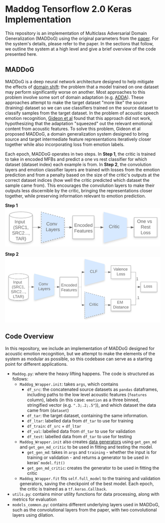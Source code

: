 # Maddog Tensorflow 2.0 Keras Implementation
This repository is an implementation of Multiclass Adversarial Domain Generalization (MADDoG) using the original parameters from the [paper](https://web.eecs.umich.edu/~emilykmp/EmilyPapers/2019_Gideon_TAC.pdf).  For the system's details, please refer to the paper.  In the sections that follow, we outline the system at a high level and give a brief overview of the code presented here.

## MADDoG
MADDoG is a deep neural network architecture designed to help mitigate the effects of [domain shift](http://www.cs.cmu.edu/~arthurg/papers/covariateShiftChapter.pdf): the problem that a model trained on one dataset may perform significantly worse on another.  Most approaches to this problem involve some sort of domain adaptation (e.g. [ADDA](https://arxiv.org/pdf/1702.05464.pdf)).  These approaches attempt to make the target dataset "more like" the source (training) dataset so we can use classifiers trained on the source dataset to classify samples from the target dataset.  In the problem of acoustic speech emotion recognition, [Gideon et al](https://web.eecs.umich.edu/~emilykmp/EmilyPapers/2019_Gideon_TAC.pdf) found that this approach did not work, hypothesizing that the adaptation "squeezed" out the relevant emotional content from acoustic features.  To solve this problem, Gideon et al proposed MADDoG, a domain generalization system designed to bring source and target intermediate feature representations iteratively closer together while also incorporating loss from emotion labels.

Each epoch, MADDoG operates in two steps.  In **Step 1**, the critic is trained to take in encoded MFBs and predict a one vs rest classifier for which dataset (dataset index) each example is from.  In **Step 2**, the convolution layers and emotion classifier layers are trained with losses from the emotion prediction and from a penalty based on the size of the critic's outputs at the correct dataset indices (how well the critic predicted which dataset the sample came from). This encourages the convolution layers to make their outputs less discernible by the critic, bringing the representations closer together, while preserving information relevant to emotion prediction.

**Step 1**
![](md0.png "Training the Critic")

**Step 2**
![](md1.png "Training the Encoder and Classifier")

## Code Overview
In this repository, we include an implementation of MADDoG designed for acoustic emotion recognition, but we attempt to make the elements of the system as modular as possible, so this codebase can serve as a starting point for different applications.
* `Maddog.py`: where the heavy lifting happens. The code is structured as follows:
    - `Maddog_Wrapper.init`: takes `args`, which contains
        * `df_src`: the concatenated source datasets as `pandas` dataframes, including paths to the low level acoustic features (`features` column), labels (in this case: `emotion` as a three binned, stringified vector (e.g. `".3;.2;.5"`)), and which dataset the data came from (`dataset`)
        * `df_tar`: the target dataset, containing the same information.
        * `df_ltar`: labelled data from `df_tar` to use for training
        * `df_train`: `df_src` + `df_ltar`
        * `df_val`: labelled data from `df_tar` to use for validation
        * `df_test`: labelled data from `df_tar` to use for testing
    - `Maddog_Wrapper.init` also creates [data generators](https://stanford.edu/~shervine/blog/keras-how-to-generate-data-on-the-fly) using `get_gen_md` and `get_gen_md_critic` to be used in fitting and testing the model.
        * `get_gen_md`: takes in `args` and `training` - whether the input is for training or validation - and returns a generator to be used in keras' `model.fit()`
        * `get_gen_md_critic`: creates the generator to be used in fitting the critic
    - `Maddog_Wrapper.fit` fits `self.full_model` to the training and validation generators, saving the checkpoint of the best model. Each epoch, the critic is trained as a `tf.keras.Callback`.
* `utils.py`: contains minor utility functions for data processing, along with metrics for evaluation
* `models_common.py`: contains different underlying layers used in MADDoG, such as the convolutional layers from the paper, with two convolutional layers using dilation.

